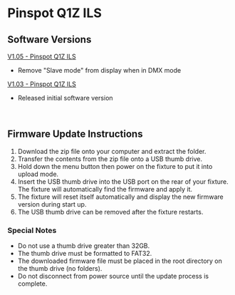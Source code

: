 # Pinspot Q1Z ILS

## Software Versions

[V1.05 - Pinspot Q1Z ILS](https://github.com/Chauvet-DJ/PINSPOTQ1ZILS/blob/44b9f337b6a7bc41ff6e4855a75626806d6a6086/Firmware/V1.05.zip)
- Remove "Slave mode" from display when in DMX mode

[V1.03 - Pinspot Q1Z ILS](https://github.com/Chauvet-DJ/PINSPOTQ1ZILS/blob/2cc3e127981c8ce7895008c2480ad77994257241/Firmware/V1.03.zip)
- Released initial software version

&nbsp;

## Firmware Update Instructions
1. Download the zip file onto your computer and extract the folder.
2. Transfer the contents from the zip file onto a USB thumb drive.
3. Hold down the menu button then power on the fixture to put it into upload mode.
4. Insert the USB thumb drive into the USB port on the rear of your fixture. The fixture will automatically find the firmware and apply it.
5. The fixture will reset itself automatically and display the new firmware version during start up.
6. The USB thumb drive can be removed after the fixture restarts.

### Special Notes
* Do not use a thumb drive greater than 32GB.
* The thumb drive must be formatted to FAT32.
* The downloaded firmware file must be placed in the root directory on the thumb drive (no folders).
* Do not disconnect from power source until the update process is complete.
